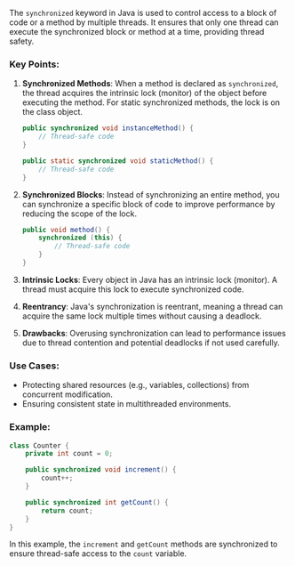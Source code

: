 The `synchronized` keyword in Java is used to control access to a block of code or a method by multiple threads. It ensures that only one thread can execute the synchronized block or method at a time, providing thread safety.

### Key Points:
1. **Synchronized Methods**: When a method is declared as `synchronized`, the thread acquires the intrinsic lock (monitor) of the object before executing the method. For static synchronized methods, the lock is on the class object.
   ```java
   public synchronized void instanceMethod() {
       // Thread-safe code
   }

   public static synchronized void staticMethod() {
       // Thread-safe code
   }
   ```

2. **Synchronized Blocks**: Instead of synchronizing an entire method, you can synchronize a specific block of code to improve performance by reducing the scope of the lock.
   ```java
   public void method() {
       synchronized (this) {
           // Thread-safe code
       }
   }
   ```

3. **Intrinsic Locks**: Every object in Java has an intrinsic lock (monitor). A thread must acquire this lock to execute synchronized code.

4. **Reentrancy**: Java's synchronization is reentrant, meaning a thread can acquire the same lock multiple times without causing a deadlock.

5. **Drawbacks**: Overusing synchronization can lead to performance issues due to thread contention and potential deadlocks if not used carefully.

### Use Cases:
- Protecting shared resources (e.g., variables, collections) from concurrent modification.
- Ensuring consistent state in multithreaded environments.

### Example:
```java
class Counter {
    private int count = 0;

    public synchronized void increment() {
        count++;
    }

    public synchronized int getCount() {
        return count;
    }
}
```
In this example, the `increment` and `getCount` methods are synchronized to ensure thread-safe access to the `count` variable.
